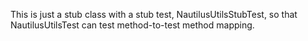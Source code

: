 This is just a stub class with a stub test, NautilusUtilsStubTest, so that NautilusUtilsTest can test method-to-test method mapping.